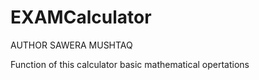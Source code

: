 # EXAMCalculator

AUTHOR SAWERA MUSHTAQ

Function of this calculator
basic mathematical opertations
